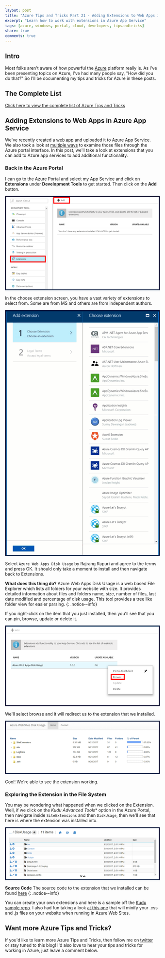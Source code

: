 ```yaml
---
layout: post
title: "Azure Tips and Tricks Part 21 - Adding Extensions to Web Apps in Azure App Service"
excerpt: "Learn how to work with extensions in Azure App Service"
tags: [azure, windows, portal, cloud, developers, tipsandtricks]
share: true
comments: true
---
```


## Intro

Most folks aren't aware of how powerful the [Azure](http://www.azure.com) platform really is. As I've been presenting topics on Azure, I've had many people say, "How did you do that?" So I'll be documenting my tips and tricks for Azure in these posts.

## The Complete List

[Click here to view the complete list of Azure Tips and Tricks ](https://michaelcrump.net/azure-tips-and-tricks-complete-list/)

## Adding Extensions to Web Apps in Azure App Service

We've recently created a [web app](http://www.michaelcrump.net/azure-tips-and-tricks19/) and uploaded it to Azure App Service. We also took a look at [multiple ways](http://www.michaelcrump.net/azure-tips-and-tricks19/) to examine those files through the Azure portal interface. In this post, we'll take a look at extensions that you can add to Azure app services to add additional functionality. 

### Back in the Azure Portal

I can go to the Azure Portal and select my App Service and click on **Extensions** under **Development Tools** to get started. Then click on the **Add** button. 

<img style="border:3px solid #021a40" src="/files/webappext1.png">

In the choose extension screen, you have a vast variety of extensions to select from. Some are from MS and others are from independent authors. 

<img style="border:3px solid #021a40" src="/files/webappext2.gif">

Select `Azure Web Apps Disk Usage` by Rajrang Rapuri and agree to the terms and press OK. It should only take a moment to install and then navigate back to Extensions. 

**What does this thing do?** Azure Web Apps Disk Usage is a web based File Explorer which lists all folders for your website with size. It provides  detailed information about files and folders name, size, number of files, last date modified and percentage of disk usage. This tool provides a tree like folder view for easier parsing.
{: .notice--info}

If you right-click on the item that you just installed, then you'll see that you can pin, browse, update or delete it. 

<img style="border:3px solid #021a40" src="/files/webappext3.png">

We'll select browse and it will redirect us to the extension that we installed. 

<img style="border:3px solid #021a40" src="/files/webappext4.png">

Cool! We're able to see the extension working.

### Exploring the Extension in the File System

You may be wondering what happened when we clicked on the Extension. Well, if we click on the *Kudu Advanced Tools** option in the Azure Portal, then navigate inside `SiteExtensions` and then `DiskUsage`, then we'll see that here is where the extension was installed into.  

<img style="border:3px solid #021a40" src="/files/webappext5.png">

**Source Code** The source code to the extension that we installed can be found [here](https://github.com/rajkumar-rangaraj/MAWSFileExplorer)
{: .notice--info}

You can create your own extensions and here is a sample off the [Kudu sample repo](https://github.com/projectkudu/FileCounterSiteExtension). I also had fun taking a look [at this one](https://github.com/ligershark/AzureJobs) that will minify your .css and .js files on your website when running in Azure Web Sites.

## Want more Azure Tips and Tricks?

If you'd like to learn more Azure Tips and Tricks, then follow me on [twitter](http://twitter.com/mbcrump) or stay tuned to this blog! I'd also love to hear your tips and tricks for working in Azure, just leave a comment below. 